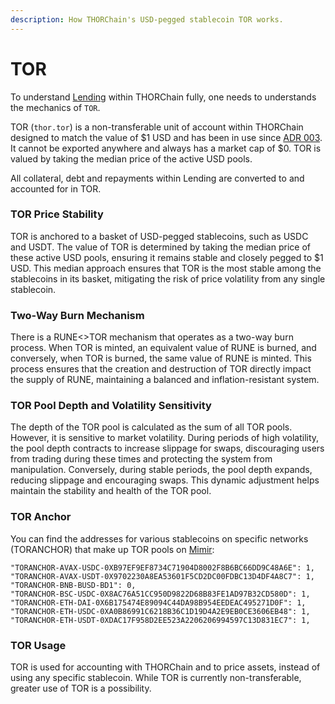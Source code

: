```yaml
---
description: How THORChain's USD-pegged stablecoin TOR works.
---
```


# TOR

To understand [Lending](lending.md) within THORChain fully, one needs to understands the mechanics of `TOR`.

TOR (`thor.tor`) is a non-transferable unit of account within THORChain designed to match the value of $1 USD and has been in use since [ADR 003](https://dev.thorchain.org/architecture/adr-003-flooredoutboundfee.html). It cannot be exported anywhere and always has a market cap of $0. TOR is valued by taking the median price of the active USD pools.

All collateral, debt and repayments within Lending are converted to and accounted for in TOR.&#x20;

### TOR Price Stability

TOR is anchored to a basket of USD-pegged stablecoins, such as USDC and USDT. The value of TOR is determined by taking the median price of these active USD pools, ensuring it remains stable and closely pegged to $1 USD. This median approach ensures that TOR is the most stable among the stablecoins in its basket, mitigating the risk of price volatility from any single stablecoin.

### Two-Way Burn Mechanism

There is a RUNE<>TOR mechanism that operates as a two-way burn process. When TOR is minted, an equivalent value of RUNE is burned, and conversely, when TOR is burned, the same value of RUNE is minted. This process ensures that the creation and destruction of TOR directly impact the supply of RUNE, maintaining a balanced and inflation-resistant system.

### TOR Pool Depth and Volatility Sensitivity

The depth of the TOR pool is calculated as the sum of all TOR pools. However, it is sensitive to market volatility. During periods of high volatility, the pool depth contracts to increase slippage for swaps, discouraging users from trading during these times and protecting the system from manipulation. Conversely, during stable periods, the pool depth expands, reducing slippage and encouraging swaps. This dynamic adjustment helps maintain the stability and health of the TOR pool.

### TOR Anchor

You can find the addresses for various stablecoins on specific networks (TORANCHOR) that make up TOR pools on [Mimir](https://thornode.ninerealms.com/thorchain/mimir):

```
"TORANCHOR-AVAX-USDC-0XB97EF9EF8734C71904D8002F8B6BC66DD9C48A6E": 1,
"TORANCHOR-AVAX-USDT-0X9702230A8EA53601F5CD2DC00FDBC13D4DF4A8C7": 1,
"TORANCHOR-BNB-BUSD-BD1": 0,
"TORANCHOR-BSC-USDC-0X8AC76A51CC950D9822D68B83FE1AD97B32CD580D": 1,
"TORANCHOR-ETH-DAI-0X6B175474E89094C44DA98B954EEDEAC495271D0F": 1,
"TORANCHOR-ETH-USDC-0XA0B86991C6218B36C1D19D4A2E9EB0CE3606EB48": 1,
"TORANCHOR-ETH-USDT-0XDAC17F958D2EE523A2206206994597C13D831EC7": 1,
```

### TOR Usage

TOR is used for accounting with THORChain and to price assets, instead of using any specific stablecoin. While TOR is currently non-transferable, greater use of TOR is a possibility.

####

